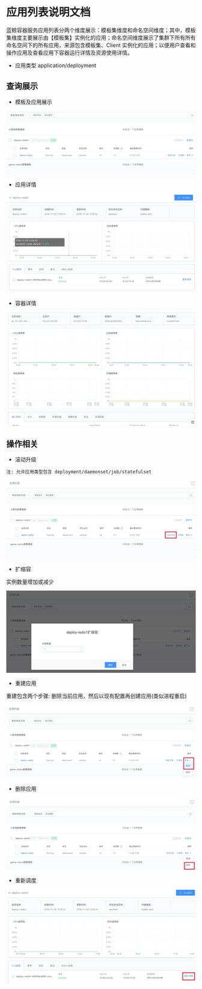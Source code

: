 # 应用列表说明文档

蓝鲸容器服务应用列表分两个维度展示：模板集维度和命名空间维度；其中，模板集维度主要展示由【模板集】实例化的应用；命名空间维度展示了集群下所有所有命名空间下的所有应用，来源包含模板集、Client 实例化的应用；以便用户查看和操作应用及查看应用下容器运行详情及资源使用详情。

- 应用类型
application/deployment

## 查询展示

- 模板及应用展示

![](../../assets/template_instance.jpg)

- 应用详情

![](../../assets/instance_detail.jpg)

- 容器详情

![](../../assets/container_detail.jpg)

## 操作相关

- 滚动升级

`注: 允许应用类型包含 deployment/daemonset/job/statefulset`

![](../../assets/rollingupdate.jpg)

- 扩缩容

实例数量增加或减少

![](../../assets/scale.jpg)

-  重建应用

重建包含两个步骤: 删除当前应用，然后以现有配置再创建应用(类似进程重启)

![](../../assets/recreate.jpg)

- 删除应用

![](../../assets/delete.jpg)

- 重新调度

![](../../assets/reschedule.jpg)
